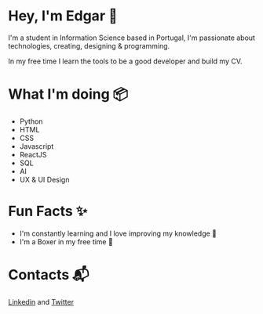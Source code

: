 <h1>Hey, I'm Edgar 👋</h1>
<p>I'm a student in Information Science based in Portugal, I'm passionate about technologies, creating, designing & programming.</p>
<p>In my free time I learn the tools to be a good developer and build my CV.</p>
<h1>What I'm doing 📦</h1>
<ul>
  <li>Python</li>
  <li>HTML</li>
  <li>CSS</li>
  <li>Javascript</li>
  <li>ReactJS</li>
  <li>SQL</li>
  <li>AI</li>
  <li>UX & UI Design</li>
</ul>
<h1>Fun Facts ✨</h1>
<ul>
  <li>I'm constantly learning and I love improving my knowledge 📖</li>
  <li>I'm a Boxer in my free time 🥊</li>
</ul>
<h1>Contacts 📬</h1>
<a href="https://www.linkedin.com/in/edgar-airault/">Linkedin</a> and <a href="https://twitter.com/AiraultEdgar">Twitter</a>

<!---
Garedyy/Garedyy is a ✨ special ✨ repository because its `README.md` (this file) appears on your GitHub profile.
You can click the Preview link to take a look at your changes.
--->
